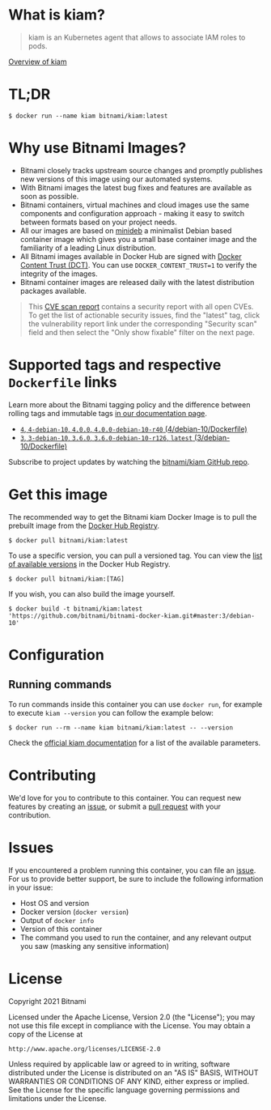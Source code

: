 
# What is kiam?

> kiam is an Kubernetes agent that allows to associate IAM roles to pods.

[Overview of kiam](https://github.com/uswitch/kiam)

# TL;DR

```console
$ docker run --name kiam bitnami/kiam:latest
```

# Why use Bitnami Images?

* Bitnami closely tracks upstream source changes and promptly publishes new versions of this image using our automated systems.
* With Bitnami images the latest bug fixes and features are available as soon as possible.
* Bitnami containers, virtual machines and cloud images use the same components and configuration approach - making it easy to switch between formats based on your project needs.
* All our images are based on [minideb](https://github.com/bitnami/minideb) a minimalist Debian based container image which gives you a small base container image and the familiarity of a leading Linux distribution.
* All Bitnami images available in Docker Hub are signed with [Docker Content Trust (DCT)](https://docs.docker.com/engine/security/trust/content_trust/). You can use `DOCKER_CONTENT_TRUST=1` to verify the integrity of the images.
* Bitnami container images are released daily with the latest distribution packages available.


> This [CVE scan report](https://quay.io/repository/bitnami/kiam?tab=tags) contains a security report with all open CVEs. To get the list of actionable security issues, find the "latest" tag, click the vulnerability report link under the corresponding "Security scan" field and then select the "Only show fixable" filter on the next page.

# Supported tags and respective `Dockerfile` links

Learn more about the Bitnami tagging policy and the difference between rolling tags and immutable tags [in our documentation page](https://docs.bitnami.com/tutorials/understand-rolling-tags-containers/).


* [`4`, `4-debian-10`, `4.0.0`, `4.0.0-debian-10-r40` (4/debian-10/Dockerfile)](https://github.com/bitnami/bitnami-docker-kiam/blob/4.0.0-debian-10-r40/4/debian-10/Dockerfile)
* [`3`, `3-debian-10`, `3.6.0`, `3.6.0-debian-10-r126`, `latest` (3/debian-10/Dockerfile)](https://github.com/bitnami/bitnami-docker-kiam/blob/3.6.0-debian-10-r126/3/debian-10/Dockerfile)

Subscribe to project updates by watching the [bitnami/kiam GitHub repo](https://github.com/bitnami/bitnami-docker-kiam).

# Get this image

The recommended way to get the Bitnami kiam Docker Image is to pull the prebuilt image from the [Docker Hub Registry](https://hub.docker.com/r/bitnami/kiam).

```console
$ docker pull bitnami/kiam:latest
```

To use a specific version, you can pull a versioned tag. You can view the [list of available versions](https://hub.docker.com/r/bitnami/kiam/tags/) in the Docker Hub Registry.

```console
$ docker pull bitnami/kiam:[TAG]
```

If you wish, you can also build the image yourself.

```console
$ docker build -t bitnami/kiam:latest 'https://github.com/bitnami/bitnami-docker-kiam.git#master:3/debian-10'
```

# Configuration

## Running commands

To run commands inside this container you can use `docker run`, for example to execute `kiam --version` you can follow the example below:

```console
$ docker run --rm --name kiam bitnami/kiam:latest -- --version
```

Check the [official kiam documentation](https://github.com/uswitch/kiam/tree/master/docs) for a list of the available parameters.

# Contributing

We'd love for you to contribute to this container. You can request new features by creating an [issue](https://github.com/bitnami/bitnami-docker-kiam/issues), or submit a [pull request](https://github.com/bitnami/bitnami-docker-kiam/pulls) with your contribution.

# Issues

If you encountered a problem running this container, you can file an [issue](https://github.com/bitnami/bitnami-docker-kiam/issues/new). For us to provide better support, be sure to include the following information in your issue:

- Host OS and version
- Docker version (`docker version`)
- Output of `docker info`
- Version of this container
- The command you used to run the container, and any relevant output you saw (masking any sensitive information)

# License

Copyright 2021 Bitnami

Licensed under the Apache License, Version 2.0 (the "License");
you may not use this file except in compliance with the License.
You may obtain a copy of the License at

    http://www.apache.org/licenses/LICENSE-2.0

Unless required by applicable law or agreed to in writing, software
distributed under the License is distributed on an "AS IS" BASIS,
WITHOUT WARRANTIES OR CONDITIONS OF ANY KIND, either express or implied.
See the License for the specific language governing permissions and
limitations under the License.
